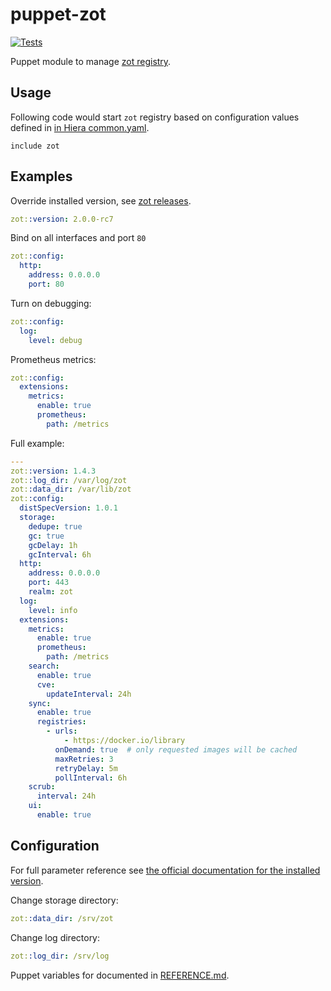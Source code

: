 # puppet-zot

[![Tests](https://github.com/deric/puppet-zot/actions/workflows/test.yml/badge.svg)](https://github.com/deric/puppet-zot/actions/workflows/test.yml)

Puppet module to manage [zot registry](https://zotregistry.io/).

## Usage

Following code would start `zot` registry based on configuration values defined in [in Hiera common.yaml](./data/common.yaml).

```puppet
include zot
```

## Examples

Override installed version, see [zot releases](https://github.com/project-zot/zot/releases).
```yaml
zot::version: 2.0.0-rc7
```

Bind on all interfaces and port `80`
```yaml
zot::config:
  http:
    address: 0.0.0.0
    port: 80
```
Turn on debugging:
```yaml
zot::config:
  log:
    level: debug
```

Prometheus metrics:

```yaml
zot::config:
  extensions:
    metrics:
      enable: true
      prometheus:
        path: /metrics
```

Full example:
```yaml
---
zot::version: 1.4.3
zot::log_dir: /var/log/zot
zot::data_dir: /var/lib/zot
zot::config:
  distSpecVersion: 1.0.1
  storage:
    dedupe: true
    gc: true
    gcDelay: 1h
    gcInterval: 6h
  http:
    address: 0.0.0.0
    port: 443
    realm: zot
  log:
    level: info
  extensions:
    metrics:
      enable: true
      prometheus:
        path: /metrics
    search:
      enable: true
      cve:
        updateInterval: 24h
    sync:
      enable: true
      registries:
        - urls:
            - https://docker.io/library
          onDemand: true  # only requested images will be cached
          maxRetries: 3
          retryDelay: 5m
          pollInterval: 6h
    scrub:
      interval: 24h
    ui:
      enable: true

```

## Configuration

For full parameter reference see [the official documentation for the installed version](https://zotregistry.io/v1.4.3/admin-guide/admin-configuration/).

Change storage directory:
```yaml
zot::data_dir: /srv/zot
```

Change log directory:
```yaml
zot::log_dir: /srv/log
```

Puppet variables for documented in [REFERENCE.md](./REFERENCE.md).
